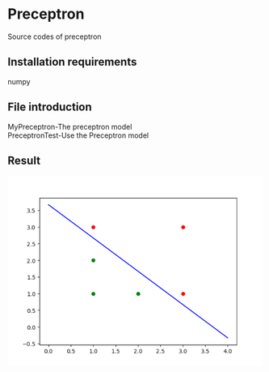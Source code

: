 # Preceptron
Source codes of preceptron

## Installation requirements
numpy

## File introduction
MyPreceptron-The preceptron model<br>
PreceptronTest-Use the Preceptron model

## Result 
![Result](https://github.com/SJTUSky/Image/blob/master/Preceptron_1.png)
